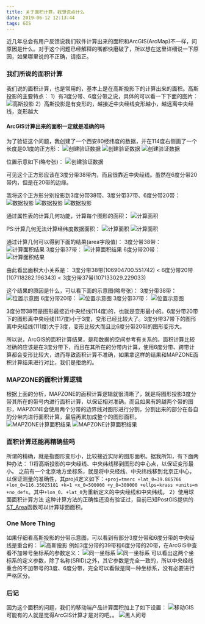 ```yaml
---
title: 关于面积计算，我想说点什么
date: 2019-06-12 12:13:44
tags: GIS
---
```


近几年总会有用户反馈说我们软件计算出来的面积和ArcGIS(ArcMap)不一样，问原因是什么。对于这个问题已经解释的嘴都快磨破了，所以想在这里详细说一下原因，如果哪里说的不正确，请指正。

### 我们所说的面积计算
我们说的面积计算，也是常用的，基本上是在高斯投影下的计算出来的面积。高斯投影的主要特点：
1）有3度分带、6度分带之说，具体的可以看一下下面的图片：
![高斯投影](areacaculate/1.jpg)
2）高斯投影是有变形的，越接近中央经线变形越小，越远离中央经线，变形越大

#### ArcGIS计算出来的面积一定就是准确的吗
为了验证这个问题，我创建了一个西安80经纬度的数据，并在114度右侧画了一个长度是0.1度的正方形：
![创建验证数据](areacaculate/2.png)
![创建验证数据](areacaculate/3.png)
![创建验证数据](areacaculate/4.jpg)

位置示意如下(略夸张)：
![创建验证数据](areacaculate/5.png)

可见这个正方形应该在3度分带38带内，而且很靠近中央经线。虽然在6度分带20带内，但是在20带的边缘。

我将这个正方形分别投影到3度分带38带、3度分带37带、6度分带20带：
![数据投影](areacaculate/6.jpg)
![数据投影](areacaculate/7.jpg)
![数据投影](areacaculate/8.jpg)

通过属性表的计算几何功能，计算每个图形的面积：
![计算面积](areacaculate/9.png)

PS:计算几何无法计算经纬度数据面积：
![计算面积](areacaculate/19.png)
![计算面积](areacaculate/20.png)

通过计算几何可以得到下面的结果(area字段值)：
3度分带38带：
![计算面积结果](areacaculate/10.jpg)
3度分带37带：
![计算面积结果](areacaculate/11.jpg)
6度分带20带：
![计算面积结果](areacaculate/12.jpg)

由此看出面积大小关系是：
3度分带38带(106904700.551742) < 6度分带20带(107118282.196343) < 3度分带37带(107133029.229033)

这个结果的原因是什么，可以看下面的示意图(略夸张)：
3度分带38带：
![位置示意图](areacaculate/5.png)
6度分带20带：
![位置示意图](areacaculate/13.png)
3度分带37带：
![位置示意图](areacaculate/14.png)

3度分带38带是图形最接近中央经线(114度)的，也就是变形最小的。6度分带20带下的图形离中央经线(117度)小于3度，变形已经比较大了。3度分带37带下的图形离中央经线(111度)大于3度，变形比较大而且比6度分带20带的图形变形大。

所以说，ArcGIS的面积计算结果，是和数据的空间参考有关系的。面积计算比较准确的应该是在3度分带下，而且在其所在的分带内计算，使用6度分带、跨带计算都会变形比较大，进而导致面积计算不准确，如果拿这样的结果和MAPZONE面积计算结果进行对比，我们是拒绝的。

### MAPZONE的面积计算逻辑

根据上面的分析，MAPZONE的面积计算逻辑就很清晰了，就是将图形投影3度分带其所在的带号内进行面积计算，以保证相对准确。而且如果有跨越两个带的图形，MAPZONE会使用两个分带的边界线对图形进行分割，分割出来的部分在各自的分带内进行面积计算，最后再累加成整个的图形面积。
![MAPZONE计算面积结果](areacaculate/21.jpg)
![MAPZONE计算面积结果](areacaculate/22.jpg)

### 面积计算还能再精确些吗
所谓的精确，就是指图形变形小，比较接近实际的图形面积。据我所知，有下面两种办法：
1)将高斯投影的中央经线、中央纬线移到图形的中心点，以保证变形最小。
之前有一个北京地方坐标系，就是将中央经线、中央纬线移到北京正中心，以保证测量的准确性，其proj4定义如下：`+proj=tmerc +lat_0=39.865766 +lon_0=116.35025181 +k=1 +x_0=500000 +y_0=300000 +ellps=krass +units=m +no_defs`。其中`+lon_0`、`+lat_0`为重新定义的中央经线和中央纬线。
2）使用球面面积计算方法
这种计算方法的正确性还没有验证过，目前已知PostGIS提供的[ST_Area](http://postgis.net/docs/ST_Area.html)函数可以计算球面面积。

### One More Thing
如果仔细看高斯投影的分带示意图，可以看到有部分3度分带和6度分带的中央经线是重合的：
![高斯投影](areacaculate/1.jpg)
例如3度分带的39带和6度分带的20带，在ArcGIS中查看不加带号坐标系的参数定义：
![同一坐标系](areacaculate/15.png)
![同一坐标系](areacaculate/16.png)
可以看出这两个坐标系的定义参数，除了名称(SRID)之外，其它参数是完全一致的，所以中央经线重合的不加带号的3度、6度分带，完全可以看做是同一种坐标系，没有必要进行严格区分。

### 后记
因为这个面积的问题，我们的移动端产品计算面积加上了如下设置：
![移动GIS](areacaculate/17.png)
可能有的人就是觉得ArcGIS计算才是对的吧。。
![黑人问号](areacaculate/18.jpg)
